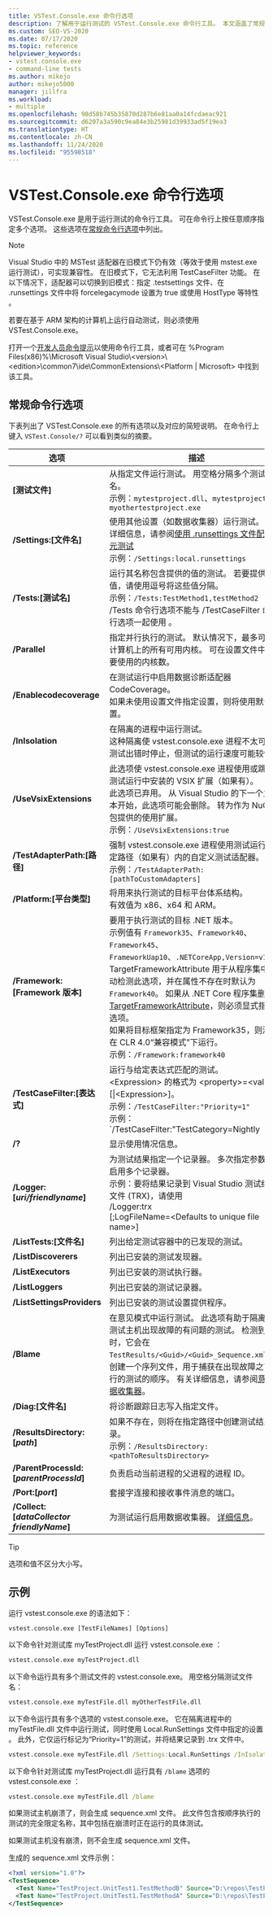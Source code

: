 ```yaml
---
title: VSTest.Console.exe 命令行选项
description: 了解用于运行测试的 VSTest.Console.exe 命令行工具。 本文涵盖了常规命令行选项。
ms.custom: SEO-VS-2020
ms.date: 07/17/2020
ms.topic: reference
helpviewer_keywords:
- vstest.console.exe
- command-line tests
ms.author: mikejo
author: mikejo5000
manager: jillfra
ms.workload:
- multiple
ms.openlocfilehash: 98d58b745b35870d287b6e81aa0a14fcdaeac921
ms.sourcegitcommit: d6207a3a590c9ea84e3b25981d39933ad5f19ea3
ms.translationtype: HT
ms.contentlocale: zh-CN
ms.lasthandoff: 11/24/2020
ms.locfileid: "95598518"
---
```

# <a name="vstestconsoleexe-command-line-options"></a>VSTest.Console.exe 命令行选项

VSTest.Console.exe 是用于运行测试的命令行工具。 可在命令行上按任意顺序指定多个选项。 这些选项在[常规命令行选项](#general-command-line-options)中列出。

> [!NOTE]
> Visual Studio 中的 MSTest 适配器在旧模式下仍有效（等效于使用 mstest.exe 运行测试），可实现兼容性。 在旧模式下，它无法利用 TestCaseFilter 功能。 在以下情况下，适配器可以切换到旧模式：指定 .testsettings 文件、在 .runsettings 文件中将 forcelegacymode 设置为 true 或使用 HostType 等特性 。
>
> 若要在基于 ARM 架构的计算机上运行自动测试，则必须使用 VSTest.Console.exe。

打开一个[开发人员命令提示](/dotnet/framework/tools/developer-command-prompt-for-vs)以使用命令行工具，或者可在 %Program Files(x86)%\Microsoft Visual Studio\\<version\>\\<edition\>\common7\ide\CommonExtensions\\<Platform | Microsoft> 中找到该工具。

## <a name="general-command-line-options"></a>常规命令行选项

下表列出了 VSTest.Console.exe 的所有选项以及对应的简短说明。 在命令行上键入 `VSTest.Console/?` 可以看到类似的摘要。

| 选项 | 描述 |
|---|---|
|**[测试文件]**|从指定文件运行测试。 用空格分隔多个测试文件名。<br />示例：`mytestproject.dll`、`mytestproject.dll myothertestproject.exe`|
|**/Settings:[文件名]**|使用其他设置（如数据收集器）运行测试。 有关详细信息，请参阅[使用 .runsettings 文件配置单元测试](../test/configure-unit-tests-by-using-a-dot-runsettings-file.md)<br />示例：`/Settings:local.runsettings`|
|**/Tests:[测试名]**|运行其名称包含提供的值的测试。 若要提供多个值，请使用逗号将这些值分隔。<br />示例：`/Tests:TestMethod1,testMethod2`<br />/Tests 命令行选项不能与 /TestCaseFilter 命令行选项一起使用 。|
|**/Parallel**|指定并行执行的测试。 默认情况下，最多可使用计算机上的所有可用内核。 可在设置文件中配置要使用的内核数。|
|**/Enablecodecoverage**|在测试运行中启用数据诊断适配器 CodeCoverage。<br />如果未使用设置文件指定设置，则将使用默认设置。|
|**/InIsolation**|在隔离的进程中运行测试。<br />这种隔离使 vstest.console.exe 进程不太可能在测试出错时停止，但测试的运行速度可能较慢。|
|**/UseVsixExtensions**|此选项使 vstest.console.exe 进程使用或跳过在测试运行中安装的 VSIX 扩展（如果有）。<br />此选项已弃用。 从 Visual Studio 的下一个主版本开始，此选项可能会删除。 转为作为 NuGet 包提供的使用扩展。<br />示例：`/UseVsixExtensions:true`|
|**/TestAdapterPath:[路径]**|强制 vstest.console.exe 进程使用测试运行中指定路径（如果有）内的自定义测试适配器。<br />示例：`/TestAdapterPath:[pathToCustomAdapters]`|
|**/Platform:[平台类型]**|将用来执行测试的目标平台体系结构。<br />有效值为 x86、x64 和 ARM。|
|**/Framework: [Framework 版本]**|要用于执行测试的目标 .NET 版本。<br />示例值有 `Framework35`、`Framework40`、`Framework45`、`FrameworkUap10`、`.NETCoreApp,Version=v1.1`。<br />TargetFrameworkAttribute 用于从程序集中自动检测此选项，并在属性不存在时默认为 `Framework40`。 如果从 .NET Core 程序集删除 [TargetFrameworkAttribute](/dotnet/api/system.runtime.versioning.targetframeworkattribute)，则必须显式指定此选项。<br />如果将目标框架指定为 Framework35，则测试在 CLR 4.0“兼容模式”下运行。<br />示例：`/Framework:framework40`|
|**/TestCaseFilter:[表达式]**|运行与给定表达式匹配的测试。<br /><Expression\> 的格式为 <property\>=<value\>[\|<Expression\>]。<br />示例：`/TestCaseFilter:"Priority=1"`<br />示例：`/TestCaseFilter:"TestCategory=Nightly|FullyQualifiedName=Namespace.ClassName.MethodName"`<br />/TestCaseFilter 命令行选项不能与 /Tests 命令行选项一起使用 。 <br />有关创建和使用表达式的信息，请参阅 [TestCase 筛选](https://github.com/Microsoft/vstest-docs/blob/master/docs/filter.md)。|
|**/?**|显示使用情况信息。|
|**/Logger:[*uri/friendlyname*]**|为测试结果指定一个记录器。 多次指定参数，以启用多个记录器。<br />示例：要将结果记录到 Visual Studio 测试结果文件 (TRX)，请使用<br />/Logger:trx<br />[;LogFileName=\<Defaults to unique file name>]|
|**/ListTests:[文件名]**|列出给定测试容器中的已发现的测试。|
|**/ListDiscoverers**|列出已安装的测试发现器。|
|**/ListExecutors**|列出已安装的测试执行器。|
|**/ListLoggers**|列出已安装的测试记录器。|
|**/ListSettingsProviders**|列出已安装的测试设置提供程序。|
|**/Blame**|在意见模式中运行测试。 此选项有助于隔离导致测试主机出现故障的有问题的测试。 检测到故障时，它会在 `TestResults/<Guid>/<Guid>_Sequence.xml` 中创建一个序列文件，用于捕获在出现故障之前运行的测试的顺序。 有关详细信息，请参阅[意见数据收集器](https://github.com/Microsoft/vstest-docs/blob/master/docs/extensions/blame-datacollector.md)。|
|**/Diag:[文件名]**|将诊断跟踪日志写入指定文件。|
|**/ResultsDirectory:[*path*]**|如果不存在，则将在指定路径中创建测试结果目录。<br />示例：`/ResultsDirectory:<pathToResultsDirectory>`|
|**/ParentProcessId:[*parentProcessId*]**|负责启动当前进程的父进程的进程 ID。|
|**/Port:[*port*]**|套接字连接和接收事件消息的端口。|
|**/Collect:[*dataCollector friendlyName*]**|为测试运行启用数据收集器。 [详细信息](https://github.com/Microsoft/vstest-docs/blob/master/docs/analyze.md)。|

> [!TIP]
> 选项和值不区分大小写。

## <a name="examples"></a>示例

运行 vstest.console.exe 的语法如下：

`vstest.console.exe [TestFileNames] [Options]`

以下命令针对测试库 myTestProject.dll 运行 vstest.console.exe ：

```cmd
vstest.console.exe myTestProject.dll
```

以下命令运行具有多个测试文件的 vstest.console.exe。 用空格分隔测试文件名：

```cmd
vstest.console.exe myTestFile.dll myOtherTestFile.dll
```

以下命令运行具有多个选项的 vstest.console.exe。 它在隔离进程中的 myTestFile.dll 文件中运行测试，同时使用 Local.RunSettings 文件中指定的设置 。 此外，它仅运行标记为“Priority=1”的测试，并将结果记录到 .trx 文件中。

```cmd
vstest.console.exe myTestFile.dll /Settings:Local.RunSettings /InIsolation /TestCaseFilter:"Priority=1" /Logger:trx
```

以下命令针对测试库 myTestProject.dll 运行具有 `/blame` 选项的 vstest.console.exe ：

```cmd
vstest.console.exe myTestFile.dll /blame
```

如果测试主机崩溃了，则会生成 sequence.xml 文件。 此文件包含按顺序执行的测试的完全限定名称，其中包括在崩溃时正在运行的具体测试。

如果测试主机没有崩溃，则不会生成 sequence.xml 文件。

生成的 sequence.xml 文件示例： 

```xml
<?xml version="1.0"?>
<TestSequence>
  <Test Name="TestProject.UnitTest1.TestMethodB" Source="D:\repos\TestProject\TestProject\bin\Debug\TestProject.dll" />
  <Test Name="TestProject.UnitTest1.TestMethodA" Source="D:\repos\TestProject\TestProject\bin\Debug\TestProject.dll" />
</TestSequence>
```